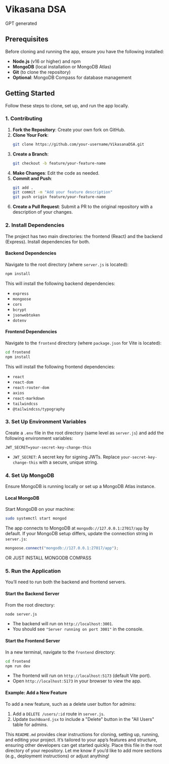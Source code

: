 # Vikasana DSA

GPT generated

## Prerequisites

Before cloning and running the app, ensure you have the following installed:

- **Node.js** (v16 or higher) and npm
- **MongoDB** (local installation or MongoDB Atlas)
- **Git** (to clone the repository)
- **Optional**: MongoDB Compass for database management

## Getting Started

Follow these steps to clone, set up, and run the app locally.

### 1. Contributing

1. **Fork the Repository**: Create your own fork on GitHub.
2. **Clone Your Fork**:
   ```bash
   git clone https://github.com/your-username/VikasanaDSA.git
   ```
3. **Create a Branch**:
   ```bash
   git checkout -b feature/your-feature-name
   ```
4. **Make Changes**: Edit the code as needed.
5. **Commit and Push**:
   ```bash
   git add .
   git commit -m "Add your feature description"
   git push origin feature/your-feature-name
   ```
6. **Create a Pull Request**: Submit a PR to the original repository with a description of your changes.

### 2. Install Dependencies

The project has two main directories: the frontend (React) and the backend (Express). Install dependencies for both.

#### Backend Dependencies
Navigate to the root directory (where `server.js` is located):

```bash
npm install
```

This will install the following backend dependencies:
- `express`
- `mongoose`
- `cors`
- `bcrypt`
- `jsonwebtoken`
- `dotenv`

#### Frontend Dependencies
Navigate to the `frontend` directory (where `package.json` for Vite is located):

```bash
cd frontend
npm install
```

This will install the following frontend dependencies:
- `react`
- `react-dom`
- `react-router-dom`
- `axios`
- `react-markdown`
- `tailwindcss`
- `@tailwindcss/typography`

### 3. Set Up Environment Variables

Create a `.env` file in the root directory (same level as `server.js`) and add the following environment variables:

```env
JWT_SECRET=your-secret-key-change-this
```

- `JWT_SECRET`: A secret key for signing JWTs. Replace `your-secret-key-change-this` with a secure, unique string.

### 4. Set Up MongoDB

Ensure MongoDB is running locally or set up a MongoDB Atlas instance.

#### Local MongoDB
Start MongoDB on your machine:

```bash
sudo systemctl start mongod
```

The app connects to MongoDB at `mongodb://127.0.0.1:27017/app` by default. If your MongoDB setup differs, update the connection string in `server.js`:

```javascript
mongoose.connect("mongodb://127.0.0.1:27017/app");
```

OR JUST INSTALL MONGODB COMPASS

### 5. Run the Application

You’ll need to run both the backend and frontend servers.

#### Start the Backend Server
From the root directory:

```bash
node server.js
```

- The backend will run on `http://localhost:3001`.
- You should see `"Server running on port 3001"` in the console.

#### Start the Frontend Server
In a new terminal, navigate to the `frontend` directory:

```bash
cd frontend
npm run dev
```

- The frontend will run on `http://localhost:5173` (default Vite port).
- Open `http://localhost:5173` in your browser to view the app.

#### Example: Add a New Feature
To add a new feature, such as a delete user button for admins:
1. Add a `DELETE /users/:id` route in `server.js`.
2. Update `DashBoard.jsx` to include a "Delete" button in the "All Users" table for admins.

This `README.md` provides clear instructions for cloning, setting up, running, and editing your project. It’s tailored to your app’s features and structure, ensuring other developers can get started quickly. Place this file in the root directory of your repository. Let me know if you’d like to add more sections (e.g., deployment instructions) or adjust anything!
